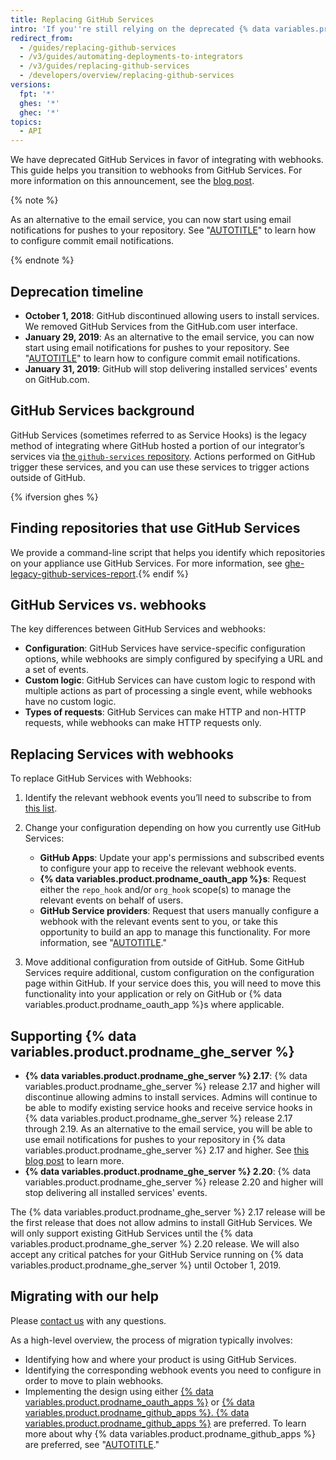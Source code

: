 ```yaml
---
title: Replacing GitHub Services
intro: 'If you''re still relying on the deprecated {% data variables.product.prodname_dotcom %} Services, learn how to migrate your service hooks to webhooks.'
redirect_from:
  - /guides/replacing-github-services
  - /v3/guides/automating-deployments-to-integrators
  - /v3/guides/replacing-github-services
  - /developers/overview/replacing-github-services
versions:
  fpt: '*'
  ghes: '*'
  ghec: '*'
topics:
  - API
---
```



We have deprecated GitHub Services in favor of integrating with webhooks. This guide helps you transition to webhooks from GitHub Services. For more information on this announcement, see the [blog post](https://developer.github.com/changes/2018-10-01-denying-new-github-services).

{% note %}

As an alternative to the email service, you can now start using email notifications for pushes to your repository. See "[AUTOTITLE](/repositories/managing-your-repositorys-settings-and-features/managing-repository-settings/about-email-notifications-for-pushes-to-your-repository)" to learn how to configure commit email notifications.

{% endnote %}

## Deprecation timeline

- **October 1, 2018**: GitHub discontinued allowing users to install services. We removed GitHub Services from the GitHub.com user interface.
- **January 29, 2019**: As an alternative to the email service, you can now start using email notifications for pushes to your repository. See "[AUTOTITLE](/repositories/managing-your-repositorys-settings-and-features/managing-repository-settings/about-email-notifications-for-pushes-to-your-repository)" to learn how to configure commit email notifications.
- **January 31, 2019**: GitHub will stop delivering installed services' events on GitHub.com.

## GitHub Services background

GitHub Services (sometimes referred to as Service Hooks) is the legacy method of integrating where GitHub hosted a portion of our integrator’s services via [the `github-services` repository](https://github.com/github/github-services). Actions performed on GitHub trigger these services, and you can use these services to trigger actions outside of GitHub.

{% ifversion ghes %}

## Finding repositories that use GitHub Services

We provide a command-line script that helps you identify which repositories on your appliance use GitHub Services. For more information, see [ghe-legacy-github-services-report](/enterprise/{{currentVersion}}/admin/articles/command-line-utilities/#ghe-legacy-github-services-report).{% endif %}

## GitHub Services vs. webhooks

The key differences between GitHub Services and webhooks:
- **Configuration**: GitHub Services have service-specific configuration options, while webhooks are simply configured by specifying a URL and a set of events.
- **Custom logic**: GitHub Services can have custom logic to respond with multiple actions as part of processing a single event, while webhooks have no custom logic.
- **Types of requests**: GitHub Services can make HTTP and non-HTTP requests, while webhooks can make HTTP requests only.

## Replacing Services with webhooks

To replace GitHub Services with Webhooks:

1. Identify the relevant webhook events you’ll need to subscribe to from [this list](/webhooks-and-events/webhooks/about-webhooks#events).

2. Change your configuration depending on how you currently use GitHub Services:

   - **GitHub Apps**: Update your app's permissions and subscribed events to configure your app to receive the relevant webhook events.
   - **{% data variables.product.prodname_oauth_app %}s**: Request either the `repo_hook` and/or `org_hook` scope(s) to manage the relevant events on behalf of users.
   - **GitHub Service providers**: Request that users manually configure a webhook with the relevant events sent to you, or take this opportunity to build an app to manage this functionality. For more information, see "[AUTOTITLE](/apps/creating-github-apps/setting-up-a-github-app/about-creating-github-apps)."

3. Move additional configuration from outside of GitHub. Some GitHub Services require additional, custom configuration on the configuration page within GitHub. If your service does this, you will need to move this functionality into your application or rely on GitHub or {% data variables.product.prodname_oauth_app %}s where applicable.

## Supporting {% data variables.product.prodname_ghe_server %}

- **{% data variables.product.prodname_ghe_server %} 2.17**: {% data variables.product.prodname_ghe_server %} release 2.17 and higher will discontinue allowing admins to install services. Admins will continue to be able to modify existing service hooks and receive service hooks in {% data variables.product.prodname_ghe_server %} release 2.17 through 2.19. As an alternative to the email service, you will be able to use email notifications for pushes to your repository in {% data variables.product.prodname_ghe_server %} 2.17 and higher. See [this blog post](https://developer.github.com/changes/2019-01-29-life-after-github-services) to learn more.
- **{% data variables.product.prodname_ghe_server %} 2.20**: {% data variables.product.prodname_ghe_server %} release 2.20 and higher will stop delivering all installed services' events.

The {% data variables.product.prodname_ghe_server %} 2.17 release will be the first release that does not allow admins to install GitHub Services. We will only support existing GitHub Services until the {% data variables.product.prodname_ghe_server %} 2.20 release. We will also accept any critical patches for your GitHub Service running on {% data variables.product.prodname_ghe_server %} until October 1, 2019.

## Migrating with our help

Please [contact us](https://github.com/contact?form%5Bsubject%5D=GitHub+Services+Deprecation) with any questions.

As a high-level overview, the process of migration typically involves:
- Identifying how and where your product is using GitHub Services.
- Identifying the corresponding webhook events you need to configure in order to move to plain webhooks.
- Implementing the design using either [{% data variables.product.prodname_oauth_apps %}](/apps/oauth-apps/building-oauth-apps) or [{% data variables.product.prodname_github_apps %}. {% data variables.product.prodname_github_apps %}](/apps/creating-github-apps/setting-up-a-github-app) are preferred. To learn more about why {% data variables.product.prodname_github_apps %} are preferred, see "[AUTOTITLE](/apps/creating-github-apps/guides/migrating-oauth-apps-to-github-apps#reasons-for-switching-to-github-apps)."
